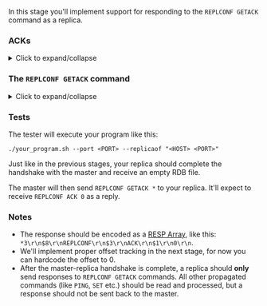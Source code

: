 In this stage you'll implement support for responding to the `REPLCONF GETACK` command as a replica.

### ACKs

<details>
  <summary>Click to expand/collapse</summary>

  Unlike regular commands, when a master forwards commands to a replica via the replication connection, the replica doesn't
  respond to each command. It just silently processes the commands and updates its state.

  Since the master doesn't receive a response for each command, it needs another way to keep track of whether a replica is "in sync".
  That's what ACKs are for.

  ACK is short for "acknowledgement". Redis masters periodically ask replicas to send ACKs.

  Each ACK contains an "offset", which is the number of bytes of commands processed by the replica.

  We'll learn about how this offset is calculated and used in later stages. In this stage, we'll focus on implementing the
  mechanism through which a master asks for an ACK from a replica: the `REPLCONF GETACK` command.
</details>

### The `REPLCONF GETACK` command

<details>
  <summary>Click to expand/collapse</summary>

  When a master requires an ACK from a replica, it sends a `REPLCONF GETACK *` command to the replica. This is sent over
  the replication connection (i.e. the connection that remains after the replication handshake is complete).

  When the replica receives this command, it responds with a `REPLCONF ACK <offset>` response. The offset is the
  number of bytes of commands processed by the replica. It starts at 0 and is incremented for every command processed by the replica.

  In this stage, you'll implement support for receiving the `REPLCONF GETACK *` command and responding with `REPLCONF ACK 0`.

  You can hardcode the offset to 0 for now. We'll implement proper offset tracking in the next stage.

  The exact command received by the replica will look something like this: `*3\r\n$8\r\nreplconf\r\n$6\r\ngetack\r\n$1\r\n*\r\n` (that's
  `["replconf", "getack", "*"]` encoded as a [RESP Array](https://redis.io/docs/reference/protocol-spec/#arrays)).
</details>

### Tests

The tester will execute your program like this:

```
./your_program.sh --port <PORT> --replicaof "<HOST> <PORT>"
```

Just like in the previous stages, your replica should complete the handshake with the master and receive an empty RDB file.

The master will then send `REPLCONF GETACK *` to your replica. It'll expect to receive `REPLCONF ACK 0` as a reply.

### Notes

- The response should be encoded as a [RESP Array](https://redis.io/docs/reference/protocol-spec/#arrays), like
  this: `*3\r\n$8\r\nREPLCONF\r\n$3\r\nACK\r\n$1\r\n0\r\n`.
- We'll implement proper offset tracking in the next stage, for now you can hardcode the offset to 0.
- After the master-replica handshake is complete, a replica should **only** send responses to `REPLCONF GETACK` commands. All
  other propagated commands (like `PING`, `SET` etc.) should be read and processed, but a response should not be sent back to the master.
